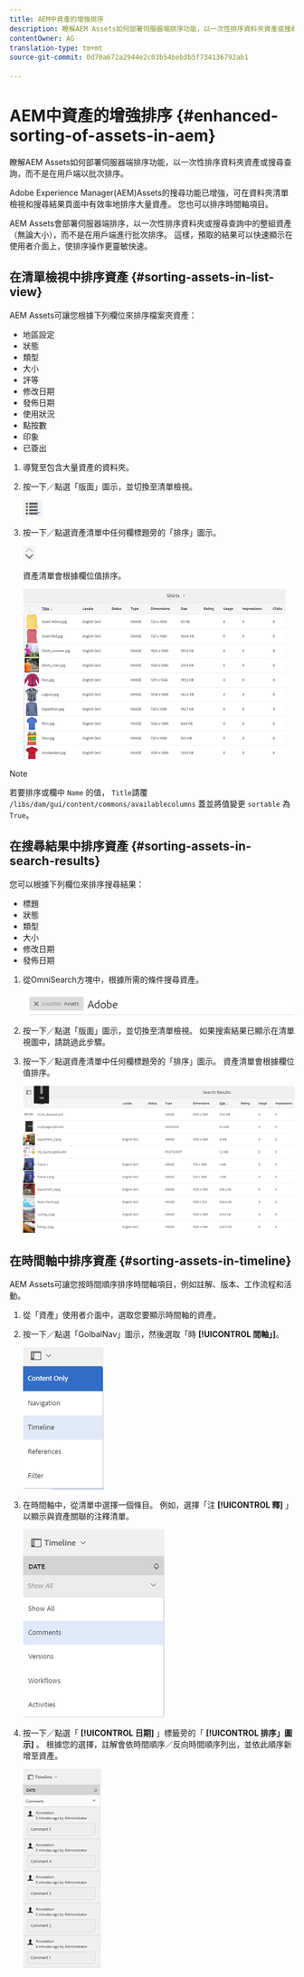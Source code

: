 ```yaml
---
title: AEM中資產的增強排序
description: 瞭解AEM Assets如何部署伺服器端排序功能，以一次性排序資料夾資產或搜尋查詢，而不是在用戶端以批次排序。
contentOwner: AG
translation-type: tm+mt
source-git-commit: 0d70a672a2944e2c03b54beb3b5f734136792ab1

---
```



# AEM中資產的增強排序 {#enhanced-sorting-of-assets-in-aem}

瞭解AEM Assets如何部署伺服器端排序功能，以一次性排序資料夾資產或搜尋查詢，而不是在用戶端以批次排序。

Adobe Experience Manager(AEM)Assets的搜尋功能已增強，可在資料夾清單檢視和搜尋結果頁面中有效率地排序大量資產。 您也可以排序時間軸項目。

AEM Assets會部署伺服器端排序，以一次性排序資料夾或搜尋查詢中的整組資產（無論大小），而不是在用戶端進行批次排序。 這樣，預取的結果可以快速顯示在使用者介面上，使排序操作更靈敏快速。

## 在清單檢視中排序資產 {#sorting-assets-in-list-view}

AEM Assets可讓您根據下列欄位來排序檔案夾資產：

* 地區設定
* 狀態
* 類型
* 大小
* 評等
* 修改日期
* 發佈日期
* 使用狀況
* 點按數
* 印象
* 已簽出

1. 導覽至包含大量資產的資料夾。
1. 按一下／點選「版面」圖示，並切換至清單檢視。

   ![chlimage_1-394](assets/chlimage_1-394.png)

1. 按一下／點選資產清單中任何欄標題旁的「排序」圖示。

   ![chlimage_1-395](assets/chlimage_1-395.png)

   資產清單會根據欄位值排序。

   ![chlimage_1-396](assets/chlimage_1-396.png)

>[!NOTE]
>
>若要排序或欄中 `Name` 的值， `Title`請覆 `/libs/dam/gui/content/commons/availablecolumns` 蓋並將值變更 `sortable` 為 `True`。

## 在搜尋結果中排序資產 {#sorting-assets-in-search-results}

您可以根據下列欄位來排序搜尋結果：

* 標題
* 狀態
* 類型
* 大小
* 修改日期
* 發佈日期

1. 從OmniSearch方塊中，根據所需的條件搜尋資產。

   ![chlimage_1-397](assets/chlimage_1-397.png)

1. 按一下／點選「版面」圖示，並切換至清單檢視。 如果搜索結果已顯示在清單視圖中，請跳過此步驟。
1. 按一下／點選資產清單中任何欄標題旁的「排序」圖示。 資產清單會根據欄位值排序。

   ![chlimage_1-398](assets/chlimage_1-398.png)

## 在時間軸中排序資產 {#sorting-assets-in-timeline}

AEM Assets可讓您按時間順序排序時間軸項目，例如註解、版本、工作流程和活動。

1. 從「資產」使用者介面中，選取您要顯示時間軸的資產。
1. 按一下／點選「GolbalNav」圖示，然後選取「時 **[!UICONTROL 間軸」]**。

   ![chlimage_1-399](assets/chlimage_1-399.png)

1. 在時間軸中，從清單中選擇一個條目。 例如，選擇「注 **[!UICONTROL 釋]** 」以顯示與資產關聯的注釋清單。

   ![chlimage_1-400](assets/chlimage_1-400.png)

1. 按一下／點選「 **[!UICONTROL 日期]** 」標籤旁的「 **[!UICONTROL 排序」圖示]** 。 根據您的選擇，註解會依時間順序／反向時間順序列出，並依此順序新增至資產。

   ![chlimage_1-401](assets/chlimage_1-401.png)

